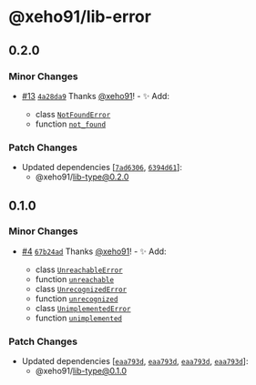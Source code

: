 # @xeho91/lib-error

## 0.2.0

### Minor Changes

- [#13](https://github.com/xeho91/xeho91/pull/13) [`4a28da9`](https://github.com/xeho91/xeho91/commit/4a28da965662ac0696bf677df29cec500fa2b928) Thanks [@xeho91](https://github.com/xeho91)! - ✨ Add:

  - class [`NotFoundError`](https://xeho91.github.io/xeho91/classes/_xeho91_lib_error.not_found.NotFoundError.html)
  - function [`not_found`](https://xeho91.github.io/xeho91/functions/_xeho91_lib_error.not_found.not_found.html)

### Patch Changes

- Updated dependencies [[`7ad6306`](https://github.com/xeho91/xeho91/commit/7ad630660911a81a9d53c6932b796a8da49ed800), [`6394d61`](https://github.com/xeho91/xeho91/commit/6394d6172e17d0efbf87d7003085dde640a5addf)]:
  - @xeho91/lib-type@0.2.0

## 0.1.0

### Minor Changes

- [#4](https://github.com/xeho91/xeho91/pull/4) [`67b24ad`](https://github.com/xeho91/xeho91/commit/67b24ada5e874ce99b40aca4bbdf6d433a6d527b) Thanks [@xeho91](https://github.com/xeho91)! - ✨ Add:

  - class [`UnreachableError`](https://xeho91.github.io/xeho91/classes/_xeho91_lib_error.unreachable.UnreachableError.html)
  - function [`unreachable`](https://xeho91.github.io/xeho91/functions/_xeho91_lib_error.unreachable.unreachable.html)
  - class [`UnrecognizedError`](https://xeho91.github.io/xeho91/classes/_xeho91_lib_error.unrecognized.UnrecognizedError.html)
  - function [`unrecognized`](https://xeho91.github.io/xeho91/functions/_xeho91_lib_error.unrecognized.unrecognized.html)
  - class [`UnimplementedError`](https://xeho91.github.io/xeho91/classes/_xeho91_lib_error.unimplemented.UnimplementedError.html)
  - function [`unimplemented`](https://xeho91.github.io/xeho91/functions/_xeho91_lib_error.unimplemented.unimplemented.html)

### Patch Changes

- Updated dependencies [[`eaa793d`](https://github.com/xeho91/xeho91/commit/eaa793d140dd00996a960eb8db2787a146705ff2), [`eaa793d`](https://github.com/xeho91/xeho91/commit/eaa793d140dd00996a960eb8db2787a146705ff2), [`eaa793d`](https://github.com/xeho91/xeho91/commit/eaa793d140dd00996a960eb8db2787a146705ff2), [`eaa793d`](https://github.com/xeho91/xeho91/commit/eaa793d140dd00996a960eb8db2787a146705ff2)]:
  - @xeho91/lib-type@0.1.0
